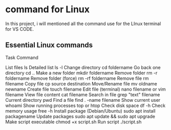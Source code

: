 # command for Linux 
In this project, i will mentioned all the command use for the LInux terminal for VS CODE.

## Essential Linux commands

Task	                                            Command

List files	                                          ls
Detailed list	                                      ls -l
Change directory	                                  cd foldername
Go back one directory	                              cd ..
Make a new folder	                                  mkdir foldername
Remove folder	                                      rm -r foldername
Remove folder (force)	                              rm -rf foldername
Remove file	                                          rm filename
Copy file	                                          cp source destination
Move/Rename file	                                  mv oldname newname
Create file	                                          touch filename
Edit file (terminal)	                              nano filename or vim filename
View file content	                                  cat filename
Search in file	                                      grep "text" filename
Current directory	                                  pwd
Find a file	                                          find . -name filename
Show current user	                                  whoami
Show running processes	                              top or htop
Check disk space	                                  df -h
Check memory usage	                                  free -h
Install package (Debian/Ubuntu)	                      sudo apt install packagename
Update packages	                                      sudo apt update && sudo apt upgrade
Make script executable	                              chmod +x script.sh
Run script	                                          ./script.sh